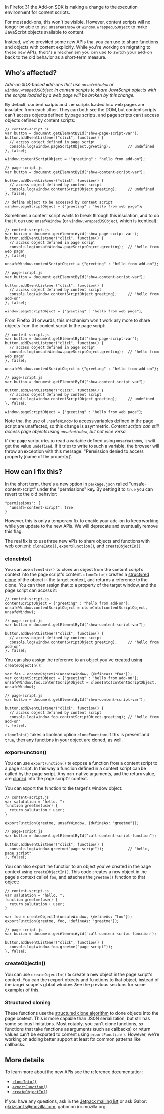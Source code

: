 In Firefox 31 the Add-on SDK is making a change to the execution environment for content scripts.

For most add-ons, this won't be visible. However, content scripts will no longer be able to use `unsafeWindow` or `window.wrappedJSObject` to make JavaScript objects available to content.

Instead, we've provided some new APIs that you can use to share functions and objects with content explicitly. While you're working on migrating to these new APIs, there's a mechanism you can use to switch your add-on back to the old behavior as a short-term measure.

## Who's affected? ##

*Add-on SDK-based add-ons that use `unsafeWindow` or `window.wrappedJSObject` in content scripts to share JavaScript objects with the scripts loaded by a web page will be broken by this change.*

By default, content scripts and the scripts loaded into web pages are insulated from each other. They can both see the DOM, but content scripts can't access objects defined by page scripts, and page scripts can't access objects defined by content scripts:

    // content-script.js
    var button = document.getElementById("show-page-script-var");
    button.addEventListener("click", function() {
      // access object defined in page script
      console.log(window.pageScriptObject.greeting);        // undefined
    }, false);
    
    window.contentScriptObject = {"greeting" : "hello from add-on"};

<!-- -->

    // page-script.js
    var button = document.getElementById("show-content-script-var");
    
    button.addEventListener("click", function() {
      // access object defined by content script
      console.log(window.contentScriptObject.greeting);     // undefined
    }, false);

    // define object to be accessed by content script
    window.pageScriptObject = {"greeting" : "hello from web page"};

Sometimes a content script wants to break through this insulation, and to do that it can use `unsafeWindow` (or `window.wrappedJSObject`, which is identical):

    // content-script.js
    var button = document.getElementById("show-page-script-var");
    button.addEventListener("click", function() {
      // access object defined in page script
      console.log(unsafeWindow.pageScriptObject.greeting);  // "hello from web page"
    }, false);
    
    unsafeWindow.contentScriptObject = {"greeting" : "hello from add-on"};

<!-- -->

    // page-script.js
    var button = document.getElementById("show-content-script-var");
    
    button.addEventListener("click", function() {
      // access object defined by content script
      console.log(window.contentScriptObject.greeting);     // "hello from add-on"
    }, false);

    window.pageScriptObject = {"greeting" : "hello from web page"};

From Firefox 31 onwards, this mechanism won't work any more to share objects from the content script to the page script:

    // content-script.js
    var button = document.getElementById("show-page-script-var");
    button.addEventListener("click", function() {
      // access object defined in page script
      console.log(unsafeWindow.pageScriptObject.greeting);  // "hello from web page"
    }, false);
    
    unsafeWindow.contentScriptObject = {"greeting" : "hello from add-on"};

<!-- -->

    // page-script.js
    var button = document.getElementById("show-content-script-var");
    
    button.addEventListener("click", function() {
      // access object defined by content script
      console.log(window.contentScriptObject.greeting);     // undefined
    }, false);

    window.pageScriptObject = {"greeting" : "hello from web page"};

Note that the use of `unsafeWindow` to access variables defined in the page script are unaffected, so this change is asymmetric. *Content scripts can still access page objects using `unsafeWindow`, but not vice versa.*

If the page script tries to read a variable defined using `unsafeWindow`, it will get the value `undefined`. If it tries to write to such a variable, the browser will throw an exception with this message: "Permission denied to access property [name of the property]".

## How can I fix this? ##

In the short term, there's a new option in `package.json` called "unsafe-content-script" under the "permissions" key. By setting it to `true` you can revert to the old behavior:

    "permissions": {
      "unsafe-content-script": true
    }

However, this is only a temporary fix to enable your add-on to keep working while you update to the new APIs. We will deprecate and eventually remove this flag.

The real fix is to use three new APIs to share objects and functions with web content: [`cloneInto()`](https://developer.mozilla.org/en-US/docs/Components.utils.cloneInto),
[`exportFunction()`](https://developer.mozilla.org/en-US/docs/Components.utils.exportFunction), and [`createObjectIn()`](https://developer.mozilla.org/en-US/docs/Components.utils.createObjectIn).

### cloneInto() ###

You can use `cloneInto()` to clone an object from the content script's context into the page script's content.
`cloneInto()` creates a [structured clone](#Structured_cloning) of the object in the target context, and returns a reference to the clone. You can then assign that to a property of the target window, and the page script can access it:

    // content-script.js
    contentScriptObject = {"greeting" : "hello from add-on"};
    unsafeWindow.contentScriptObject = cloneInto(contentScriptObject, unsafeWindow);

<!-- -->

    // page-script.js
    var button = document.getElementById("show-content-script-var");
    
    button.addEventListener("click", function() {
      // access object defined by content script
      console.log(window.contentScriptObject.greeting);     // "hello from add-on"
    }, false);

You can also assign the reference to an object you've created using `createObjectIn()`:

    var foo = createObjectIn(unsafeWindow, {defineAs: "foo"});
    var contentScriptObject = {"greeting" : "hello from add-on"};
    unsafeWindow.foo.contentScriptObject = cloneInto(contentScriptObject, unsafeWindow);

<!-- -->

    // page-script.js
    var button = document.getElementById("show-content-script-var");

    button.addEventListener("click", function() {
      // access object defined by content script
      console.log(window.foo.contentScriptObject.greeting); // "hello from add-on"
    }, false);

`cloneInto()` takes a boolean option `cloneFunction`: if this is present and `true`, then any functions in your object are cloned, as well.

### exportFunction() ###

You can use `exportFunction()` to expose a function from a content script to a page script. In this way a function defined in a content script can be called by the page script. Any non-native arguments, and the return value, are [cloned](#Structured_cloning) into the page script's context.

You can export the function to the target's window object:

    // content-script.js
    var salutation = "hello, ";
    function greetme(user) {
      return salutation + user;
    }

    exportFunction(greetme, unsafeWindow, {defineAs: "greetme"});

<!-- -->

    // page-script.js
    var button = document.getElementById("call-content-script-function");

    button.addEventListener("click", function() {
      console.log(window.greetme("page script"));           // "hello, page script"
    }, false);

You can also export the function to an object you've created in the page context using `createObjectIn()`. This code creates a new object in the page's context called `foo`, and attaches the `greetme()` function to that object:

    // content-script.js
    var salutation = "hello, ";
    function greetme(user) {
      return salutation + user;
    }

    var foo = createObjectIn(unsafeWindow, {defineAs: "foo"});
    exportFunction(greetme, foo, {defineAs: "greetme"});

<!-- -->

    // page-script.js
    var button = document.getElementById("call-content-script-function");

    button.addEventListener("click", function() {
      console.log(window.foo.greetme("page script"));
    }, false);

### createObjectIn() ###

You can use `createObjectIn()` to create a new object in the page script's context. You can then export objects and functions to that object, instead of the target scope's global window. See the previous sections for some examples of this.

### Structured cloning ###

These functions use the [structured clone algorithm](https://developer.mozilla.org/en-US/docs/Web/Guide/API/DOM/The_structured_clone_algorithm) to clone objects into the page context. This is more capable than JSON serialization, but still has some serious limitations. Most notably, you can't clone functions, so functions that take functions as arguments (such as callbacks) or return values can't be exported to content using `exportFunction()`. However, we're working on adding better support at least for common patterns like callbacks.

## More details ##

To learn more about the new APIs see the reference documentation:

* [`cloneInto()`](https://developer.mozilla.org/en-US/docs/Components.utils.cloneInto)
* [`exportFunction()`](https://developer.mozilla.org/en-US/docs/Components.utils.exportFunction)
* [`createObjectIn()`](https://developer.mozilla.org/en-US/docs/Components.utils.createObjectIn)

If you have any questions, ask in the [Jetpack mailing list](https://groups.google.com/forum/#!forum/mozilla-labs-jetpack) or ask Gabor: gkrizsanits@mozilla.com, gabor on irc.mozilla.org.
